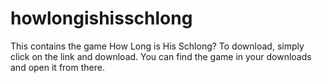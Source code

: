 # howlongishisschlong
This contains the game How Long is His Schlong?
To download, simply click on the link and download. You can find the game in your downloads and open it from there.
